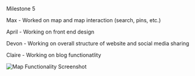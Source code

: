 Milestone 5

Max - Worked on map and map interaction (search, pins, etc.)

April - Working on front end design

Devon - Working on overall structure of website and social media sharing

Claire - Working on blog functionatlity


![Map Functionality Screenshot](/images/milestone5map.jpg)

